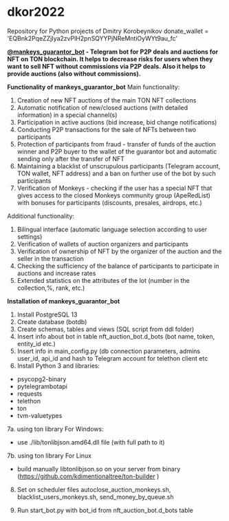 # dkor2022
Repository for Python projects of Dmitry Korobeynikov
donate_wallet = 'EQBnk2PqeZZjIya2zvPlH2pnSQYYPjNReMntiOyWYt9au_fc'

<b><a href='t.me/mankeys_guarantor_bot'>@mankeys_guarantor_bot</a> - Telegram bot for P2P deals and auctions for NFT on TON blockchain. 
It helps to decrease risks for users when they want to sell NFT without commissions via P2P deals. Also it helps to provide auctions (also without commissions).</b>

<b>Functionality of mankeys_guarantor_bot</b>
Main functionality:
1. Creation of new NFT auctions of the main TON NFT collections
2. Automatic notification of new/closed auctions (with detailed information) in a special channel(s)
3. Participation in active auctions (bid increase, bid change notifications)
4. Conducting P2P transactions for the sale of NFTs between two participants
5. Protection of participants from fraud - transfer of funds of the auction winner and P2P buyer to the wallet of the guarantor bot and automatic sending only after the transfer of NFT
6. Maintaining a blacklist of unscrupulous participants (Telegram account, TON wallet, NFT address) and a ban on further use of the bot by such participants
7. Verification of Monkeys - checking if the user has a special NFT that gives access to the closed Monkeys community group (ApeRedList) with bonuses for participants (discounts, presales, airdrops, etc.)

Additional functionality:
1. Bilingual interface (automatic language selection according to user settings)
2. Verification of wallets of auction organizers and participants
3. Verification of ownership of NFT by the organizer of the auction and the seller in the transaction
4. Checking the sufficiency of the balance of participants to participate in auctions and increase rates
5. Extended statistics on the attributes of the lot (number in the collection,%, rank, etc.)


<b>Installation of mankeys_guarantor_bot</b>
1. Install PostgreSQL 13
2. Create database (botdb)
3. Create schemas, tables and views (SQL script from ddl folder)
4. Insert info about bot in table nft_auction_bot.d_bots (bot name, token, entity_id etc.)
5. Insert info in main_config.py (db connection parameters, admins user_id, api_id and hash to Telegram account for telethon client etc
6. Install Python 3 and libraries:
- psycopg2-binary
- pytelegrambotapi
- requests
- telethon
- ton
- tvm-valuetypes

7a. using ton library For Windows:
- use ./lib/tonlibjson.amd64.dll file (with full path to it)

7b. using ton library For Linux
- build manually libtonlibjson.so on your server from binary (https://github.com/kdimentionaltree/ton-builder )

8. Set on scheduler files autoclose_auction_monkeys.sh, blacklist_users_monkeys.sh, send_money_by_queue.sh

8. Run start_bot.py with bot_id from nft_auction_bot.d_bots table




